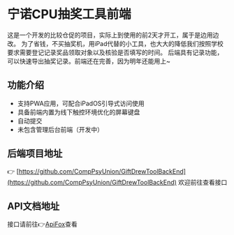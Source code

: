 # 宁诺CPU抽奖工具前端
这是一个开发的比较仓促的项目，实际上到使用的前2天才开工，属于是边用边改。
为了省钱，不买抽奖机，用iPad代替的小工具，也大大的降低我们按照学校要求需要登记记录奖品领取对象以及核验是否填写的时间。
后端具有记录功能，可以快速导出抽奖记录。前端还在完善，因为明年还能用上~

## 功能介绍
- 支持PWA应用，可配合iPadOS引导式访问使用
- 具备前端内置为线下触控环境优化的屏幕键盘
- 自动提交
- 未包含管理后台前端（开发中）

## 后端项目地址
👉 [https://github.com/CompPsyUnion/GiftDrewToolBackEnd](https://github.com/CompPsyUnion/GiftDrewToolBackEnd)
欢迎前往查看接口

## API文档地址
接口请前往👉[ApiFox](https://app.apifox.com/project/5639349)查看
